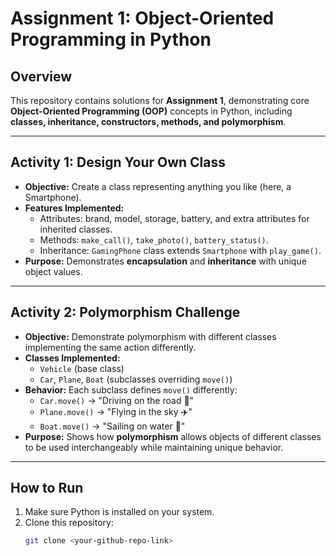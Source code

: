 # Assignment 1: Object-Oriented Programming in Python 

## Overview
This repository contains solutions for **Assignment 1**, demonstrating core **Object-Oriented Programming (OOP)** concepts in Python, including **classes, inheritance, constructors, methods, and polymorphism**.

---

## Activity 1: Design Your Own Class
- **Objective:** Create a class representing anything you like (here, a Smartphone).  
- **Features Implemented:**
  - Attributes: brand, model, storage, battery, and extra attributes for inherited classes.
  - Methods: `make_call()`, `take_photo()`, `battery_status()`.
  - Inheritance: `GamingPhone` class extends `Smartphone` with `play_game()`.
- **Purpose:** Demonstrates **encapsulation** and **inheritance** with unique object values.

---

## Activity 2: Polymorphism Challenge
- **Objective:** Demonstrate polymorphism with different classes implementing the same action differently.
- **Classes Implemented:**  
  - `Vehicle` (base class)  
  - `Car`, `Plane`, `Boat` (subclasses overriding `move()`)
- **Behavior:** Each subclass defines `move()` differently:
  - `Car.move()` → "Driving on the road 🚗"  
  - `Plane.move()` → "Flying in the sky ✈️"  
  - `Boat.move()` → "Sailing on water 🚤"
- **Purpose:** Shows how **polymorphism** allows objects of different classes to be used interchangeably while maintaining unique behavior.

---

## How to Run
1. Make sure Python is installed on your system.  
2. Clone this repository:  
   ```bash
   git clone <your-github-repo-link>
